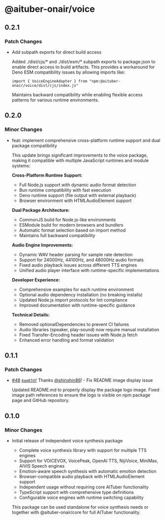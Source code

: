 # @aituber-onair/voice

## 0.2.1

### Patch Changes

- Add subpath exports for direct build access

  Added ./dist/cjs/* and ./dist/esm/* subpath exports to package.json to enable direct access to build artifacts. This provides a workaround for Deno ESM compatibility issues by allowing imports like:

  `import { VoiceEngineAdapter } from "npm:@aituber-onair/voice/dist/cjs/index.js"`

  Maintains backward compatibility while enabling flexible access patterns for various runtime environments.

## 0.2.0

### Minor Changes

- feat: implement comprehensive cross-platform runtime support and dual package compatibility

  This update brings significant improvements to the voice package, making it compatible with multiple JavaScript runtimes and module systems:

  **Cross-Platform Runtime Support:**
  - Full Node.js support with dynamic audio format detection
  - Bun runtime compatibility with fast execution
  - Deno runtime support (file output with external playback)
  - Browser environment with HTMLAudioElement support

  **Dual Package Architecture:**
  - CommonJS build for Node.js-like environments
  - ESModule build for modern browsers and bundlers
  - Automatic format selection based on import method
  - Maintains full backward compatibility

  **Audio Engine Improvements:**
  - Dynamic WAV header parsing for sample rate detection
  - Support for 24000Hz, 44100Hz, and 48000Hz audio formats
  - Fixed audio playback issues across different TTS engines
  - Unified audio player interface with runtime-specific implementations

  **Developer Experience:**
  - Comprehensive examples for each runtime environment
  - Optional audio dependency installation (no breaking installs)
  - Updated Node.js import protocols for lint compliance
  - Improved documentation with runtime-specific guidance

  **Technical Details:**
  - Removed optionalDependencies to prevent CI failures
  - Audio libraries (speaker, play-sound) now require manual installation
  - Fixed Transfer-Encoding header issues with Node.js fetch
  - Enhanced error handling and format validation

## 0.1.1

### Patch Changes

- [#48](https://github.com/shinshin86/aituber-onair/pull/48) [`4ae87df`](https://github.com/shinshin86/aituber-onair/commit/4ae87df53eb0569fe9365b15e27fc16c5b71e2c2) Thanks [@shinshin86](https://github.com/shinshin86)! - Fix README image display issue

  Updated README.md to properly display the package logo image. Fixed image path references to ensure the logo is visible on npm package page and GitHub repository.

## 0.1.0

### Minor Changes

- Initial release of independent voice synthesis package

  - Complete voice synthesis library with support for multiple TTS engines
  - Support for VOICEVOX, VoicePeak, OpenAI TTS, NijiVoice, MiniMax, AIVIS Speech engines
  - Emotion-aware speech synthesis with automatic emotion detection
  - Browser-compatible audio playback with HTMLAudioElement support
  - Independent usage without requiring core AITuber functionality
  - TypeScript support with comprehensive type definitions
  - Configurable voice engines with runtime switching capability

  This package can be used standalone for voice synthesis needs or together with @aituber-onair/core for full AITuber functionality.
